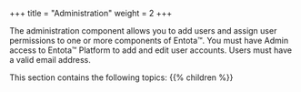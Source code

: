 ﻿+++
title = "Administration"
weight = 2
+++


The administration component allows you to add users and assign user
permissions to one or more components of Entota™. You must have Admin
access to Entota™ Platform to add and edit user accounts. Users must
have a valid email address.

This section contains the following topics:
{{% children  %}}
